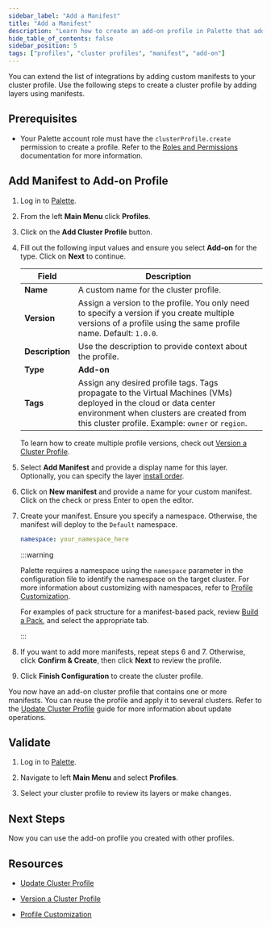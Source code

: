 ```yaml
---
sidebar_label: "Add a Manifest"
title: "Add a Manifest"
description: "Learn how to create an add-on profile in Palette that adds a manifest layer."
hide_table_of_contents: false
sidebar_position: 5
tags: ["profiles", "cluster profiles", "manifest", "add-on"]
---
```


You can extend the list of integrations by adding custom manifests to your cluster profile. Use the following steps to
create a cluster profile by adding layers using manifests.

## Prerequisites

- Your Palette account role must have the `clusterProfile.create` permission to create a profile. Refer to the
  [Roles and Permissions](../../../../user-management/palette-rbac/project-scope-roles-permissions.md#cluster-profile)
  documentation for more information.

## Add Manifest to Add-on Profile

1. Log in to [Palette](https://console.spectrocloud.com/).

2. From the left **Main Menu** click **Profiles**.

3. Click on the **Add Cluster Profile** button.

4. Fill out the following input values and ensure you select **Add-on** for the type. Click on **Next** to continue.

   | **Field**       | **Description**                                                                                                                                                                                                   |
   | --------------- | ----------------------------------------------------------------------------------------------------------------------------------------------------------------------------------------------------------------- |
   | **Name**        | A custom name for the cluster profile.                                                                                                                                                                            |
   | **Version**     | Assign a version to the profile. You only need to specify a version if you create multiple versions of a profile using the same profile name. Default: `1.0.0`.                                                   |
   | **Description** | Use the description to provide context about the profile.                                                                                                                                                         |
   | **Type**        | **Add-on**                                                                                                                                                                                                        |
   | **Tags**        | Assign any desired profile tags. Tags propagate to the Virtual Machines (VMs) deployed in the cloud or data center environment when clusters are created from this cluster profile. Example: `owner` or `region`. |

   To learn how to create multiple profile versions, check out
   [Version a Cluster Profile](../../modify-cluster-profiles/version-cluster-profile.md).

5. Select **Add Manifest** and provide a display name for this layer. Optionally, you can specify the layer
   [install order](./create-addon-profile.md#install-order).

6. Click on **New manifest** and provide a name for your custom manifest. Click on the check or press Enter to open the
   editor.

7. Create your manifest. Ensure you specify a namespace. Otherwise, the manifest will deploy to the `Default` namespace.

   ```yaml
   namespace: your_namespace_here
   ```

   :::warning

   Palette requires a namespace using the `namespace` parameter in the configuration file to identify the namespace on
   the target cluster. For more information about customizing with namespaces, refer to
   [Profile Customization](../../../profile-customization.md).

   For examples of pack structure for a manifest-based pack, review
   [Build a Pack](../../../../tutorials/profiles/deploy-pack.md#build-a-pack), and select the appropriate tab.

   :::

8. If you want to add more manifests, repeat steps 6 and 7. Otherwise, click **Confirm & Create**, then click **Next**
   to review the profile.

9. Click **Finish Configuration** to create the cluster profile.

You now have an add-on cluster profile that contains one or more manifests. You can reuse the profile and apply it to
several clusters. Refer to the [Update Cluster Profile](../../modify-cluster-profiles/update-cluster-profile.md) guide
for more information about update operations.

## Validate

1. Log in to [Palette](https://console.spectrocloud.com).

2. Navigate to left **Main Menu** and select **Profiles**.

3. Select your cluster profile to review its layers or make changes.

## Next Steps

Now you can use the add-on profile you created with other profiles.

## Resources

- [Update Cluster Profile](../../modify-cluster-profiles/update-cluster-profile.md)

- [Version a Cluster Profile](../../modify-cluster-profiles/version-cluster-profile.md)

- [Profile Customization](../../../profile-customization.md)
